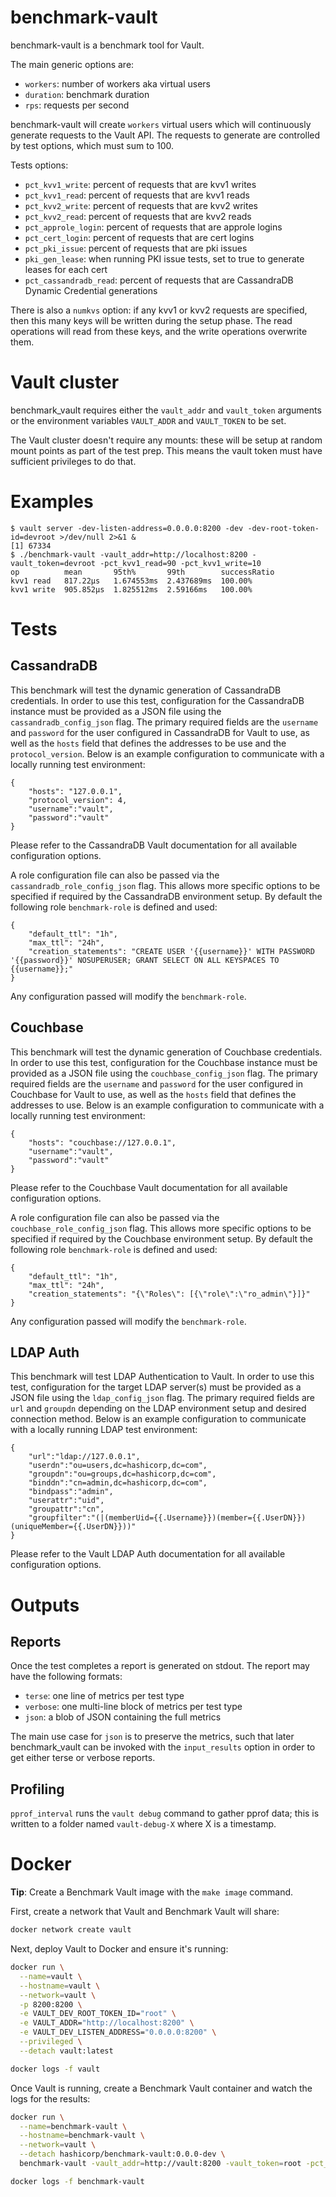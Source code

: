 # benchmark-vault

benchmark-vault is a benchmark tool for Vault.

The main generic options are:
- `workers`: number of workers aka virtual users
- `duration`: benchmark duration
- `rps`: requests per second

benchmark-vault will create `workers` virtual users which will continuously
generate requests to the Vault API.  The requests to generate are controlled
by test options, which must sum to 100.

Tests options:
- `pct_kvv1_write`: percent of requests that are kvv1 writes
- `pct_kvv1_read`: percent of requests that are kvv1 reads
- `pct_kvv2_write`: percent of requests that are kvv2 writes
- `pct_kvv2_read`: percent of requests that are kvv2 reads
- `pct_approle_login`: percent of requests that are approle logins
- `pct_cert_login`: percent of requests that are cert logins
- `pct_pki_issue`: percent of requests that are pki issues
- `pki_gen_lease`: when running PKI issue tests, set to true to generate leases for each cert
- `pct_cassandradb_read`: percent of requests that are CassandraDB Dynamic Credential generations

There is also a `numkvs` option: if any kvv1 or kvv2 requests are specified,
then this many keys will be written during the setup phase.  The read operations
will read from these keys, and the write operations overwrite them.

# Vault cluster

benchmark_vault requires either the `vault_addr` and `vault_token` arguments or
the environment variables `VAULT_ADDR` and `VAULT_TOKEN` to be set.

The Vault cluster doesn't require any mounts: these will be setup at random
mount points as part of the test prep.  This means the vault token must have
sufficient privileges to do that.

# Examples

```
$ vault server -dev-listen-address=0.0.0.0:8200 -dev -dev-root-token-id=devroot >/dev/null 2>&1 &
[1] 67334
$ ./benchmark-vault -vault_addr=http://localhost:8200 -vault_token=devroot -pct_kvv1_read=90 -pct_kvv1_write=10
op          mean       95th%       99th        successRatio
kvv1 read   817.22µs   1.674553ms  2.437689ms  100.00%
kvv1 write  905.852µs  1.825512ms  2.59166ms   100.00%
```

# Tests
## CassandraDB

This benchmark will test the dynamic generation of CassandraDB credentials. In order to use this test, configuration for the CassandraDB instance must be provided as a JSON file using the `cassandradb_config_json` flag. The primary required fields are the `username` and `password` for the user configured in CassandraDB for Vault to use, as well as the `hosts` field that defines the addresses to be use and the `protocol_version`. Below is an example configuration to communicate with a locally running test environment:

```
{
    "hosts": "127.0.0.1",
    "protocol_version": 4,
    "username":"vault",
    "password":"vault"
}
```

Please refer to the CassandraDB Vault documentation for all available configuration options.

A role configuration file can also be passed via the `cassandradb_role_config_json` flag. This allows more specific options to be specified if required by the CassandraDB environment setup. By default the following role `benchmark-role` is defined and used:
```
{
	"default_ttl": "1h",
	"max_ttl": "24h",
	"creation_statements": "CREATE USER '{{username}}' WITH PASSWORD '{{password}}' NOSUPERUSER; GRANT SELECT ON ALL KEYSPACES TO {{username}};"
}
```
Any configuration passed will modify the `benchmark-role`.

## Couchbase

This benchmark will test the dynamic generation of Couchbase credentials. In order to use this test, configuration for the Couchbase instance must be provided as a JSON file using the `couchbase_config_json` flag. The primary required fields are the `username` and `password` for the user configured in Couchbase for Vault to use, as well as the `hosts` field that defines the addresses to use. Below is an example configuration to communicate with a locally running test environment:

```
{
    "hosts": "couchbase://127.0.0.1",
    "username":"vault",
    "password":"vault"
}
```

Please refer to the Couchbase Vault documentation for all available configuration options.

A role configuration file can also be passed via the `couchbase_role_config_json` flag. This allows more specific options to be specified if required by the Couchbase environment setup. By default the following role `benchmark-role` is defined and used:
```
{
	"default_ttl": "1h",
	"max_ttl": "24h",
	"creation_statements": "{\"Roles\": [{\"role\":\"ro_admin\"}]}"
}
```
Any configuration passed will modify the `benchmark-role`.

## LDAP Auth

This benchmark will test LDAP Authentication to Vault. In order to use this test, configuration for the target LDAP server(s) must be provided as a JSON file using the `ldap_config_json` flag. The primary required fields are `url` and `groupdn` depending on the LDAP environment setup and desired connection method. Below is an example configuration to communicate with a locally running LDAP test environment:

```
{
	"url":"ldap://127.0.0.1",
	"userdn":"ou=users,dc=hashicorp,dc=com",
	"groupdn":"ou=groups,dc=hashicorp,dc=com",
	"binddn":"cn=admin,dc=hashicorp,dc=com",
	"bindpass":"admin",
	"userattr":"uid",
	"groupattr":"cn",
	"groupfilter":"(|(memberUid={{.Username}})(member={{.UserDN}})(uniqueMember={{.UserDN}}))"
}
```

Please refer to the Vault LDAP Auth documentation for all available configuration options.

# Outputs

## Reports

Once the test completes a report is generated on stdout.  The report may
have the following formats:

- `terse`: one line of metrics per test type
- `verbose`: one multi-line block of metrics per test type
- `json`: a blob of JSON containing the full metrics

The main use case for `json` is to preserve the metrics, such that later
benchmark_vault can be invoked with the `input_results` option in order to get
either terse or verbose reports.

## Profiling

`pprof_interval` runs the `vault debug` command to gather pprof data; this
is written to a folder named `vault-debug-X` where X is a timestamp.

# Docker

**Tip**: Create a Benchmark Vault image with the `make image` command.

First, create a network that Vault and Benchmark Vault will share:

```bash
docker network create vault
```

Next, deploy Vault to Docker and ensure it's running:

```bash
docker run \
  --name=vault \
  --hostname=vault \
  --network=vault \
  -p 8200:8200 \
  -e VAULT_DEV_ROOT_TOKEN_ID="root" \
  -e VAULT_ADDR="http://localhost:8200" \
  -e VAULT_DEV_LISTEN_ADDRESS="0.0.0.0:8200" \
  --privileged \
  --detach vault:latest

docker logs -f vault
```

Once Vault is running, create a Benchmark Vault container and watch the logs for the results:

```bash
docker run \
  --name=benchmark-vault \
  --hostname=benchmark-vault \
  --network=vault \
  --detach hashicorp/benchmark-vault:0.0.0-dev \
  benchmark-vault -vault_addr=http://vault:8200 -vault_token=root -pct_kvv1_read=90 -pct_kvv1_write=10

docker logs -f benchmark-vault
```
